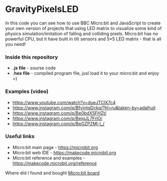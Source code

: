 # GravityPixelsLED
In this code you can see how to use BBC Micro:bit and JavaScript to create your own version of projects that using LED matrix to visualize some kind of physics simulation/imitation of falling and colliding pixels. Micro:bit has no powerful CPU, but it have built in tilt sensors and 5*5 LED matrix - that is all you need!

### Inside this repository
* **.js file**   - sourse code
* **.hex file**  - compiled program file, jusl load it to your micro:bit and enjoy =)

### Examples (video)
* https://www.youtube.com/watch?v=dueJTClX7c4
* https://www.instagram.com/p/BfvintqDckq/?hl=ru&taken-by=adafruit
* https://www.instagram.com/p/Be0bdX5FHZt/
* https://www.instagram.com/p/BejqJL7FrlO/
* https://www.instagram.com/p/BeGZP2Ml-I_/

### Useful links
- Micro:bit main page - https://microbit.org
- Micro:bit web IDE - https://makecode.microbit.org
- Micro:bit reference and examples - https://makecode.microbit.org/reference

Where did I found and bought [Micro:bit board](https://ru.aliexpress.com/item/BBC-micro-bit-Go-The-Complete-Starter-Kit/32828030084.html?spm=a2g0s.9042311.0.0.rcvUlM)
